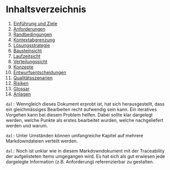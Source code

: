 # Inhaltsverzeichnis


1. [Einführung und Ziele](#einfuhrung-und-ziele)
1. [Anforderungen](#anforderungen)
1. [Randbedingungen](#randbedingungen)
1. [Kontextabgrenzung](#kontextabgrenzung)
1. [Lösungsstrategie](#losungsstrategie)
1. [Bausteinsicht](#bausteinsicht)
1. [Laufzeitsicht](#laufzeitsicht)
1. [Verteilungssicht](#verteilungssicht)
1. [Konzepte](#konzepte)
1. [Entwurfsentscheidungen](#entwurfsentscheidungen)
1. [Qualitätsszenarien](#qualitatsszenarien)
1. [Risiken](#risiken)
1. [Glossar](#glossar)
1. [Anlagen](#anlagen)

`dal:` Wenngleich dieses Dokument erprobt ist, hat sich herausgestellt, dass ein
gleichmässiges Bearbeiten recht aufwendig sein kann. Ein
iteratives Vorgehen kann bei diesem Problem helfen. Dabei sollte klar dargelegt werden,
welche Punkte als erstes bearbeitet wurden, welche nachgeliefert werden und warum.

`dal:` Unter Umständen können umfangreiche Kapitel auf mehrere Markdowndateien
verteilt werden.

`dal:` Noch ist unklar wie in diesem Markdowndokument mit der Traceability der
aufgelisteten Items umgegangen wird. Es hat sich als gut erwiesen jede
dargelegte Information (z.B. Anforderung) referenzierbar zu gestalten.
